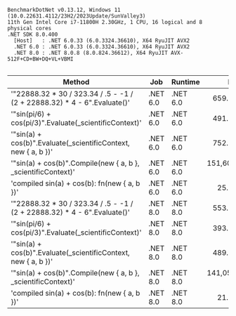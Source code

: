 ```

BenchmarkDotNet v0.13.12, Windows 11 (10.0.22631.4112/23H2/2023Update/SunValley3)
11th Gen Intel Core i7-11800H 2.30GHz, 1 CPU, 16 logical and 8 physical cores
.NET SDK 8.0.400
  [Host]   : .NET 6.0.33 (6.0.3324.36610), X64 RyuJIT AVX2
  .NET 6.0 : .NET 6.0.33 (6.0.3324.36610), X64 RyuJIT AVX2
  .NET 8.0 : .NET 8.0.8 (8.0.824.36612), X64 RyuJIT AVX-512F+CD+BW+DQ+VL+VBMI


```
| Method                                                                   | Job      | Runtime  | Mean          | Error        | StdDev       | Gen0   | Gen1   | Allocated |
|------------------------------------------------------------------------- |--------- |--------- |--------------:|-------------:|-------------:|-------:|-------:|----------:|
| &#39;&quot;22888.32 * 30 / 323.34 / .5 - -1 / (2 + 22888.32) * 4 - 6&quot;.Evaluate()&#39; | .NET 6.0 | .NET 6.0 |     659.71 ns |    12.349 ns |    10.947 ns |      - |      - |         - |
| &#39;&quot;sin(pi/6) + cos(pi/3)&quot;.Evaluate(_scientificContext)&#39;                   | .NET 6.0 | .NET 6.0 |     491.93 ns |     3.026 ns |     2.831 ns |      - |      - |         - |
| &#39;&quot;sin(a) + cos(b)&quot;.Evaluate(_scientificContext, new { a, b })&#39;           | .NET 6.0 | .NET 6.0 |     752.84 ns |     3.395 ns |     3.175 ns | 0.0572 |      - |     728 B |
| &#39;&quot;sin(a) + cos(b)&quot;.Compile(new { a, b }, _scientificContext)&#39;            | .NET 6.0 | .NET 6.0 | 151,604.82 ns | 2,981.369 ns | 3,061.647 ns | 0.9766 | 0.4883 |   13215 B |
| &#39;compiled sin(a) + cos(b): fn(new { a, b })&#39;                             | .NET 6.0 | .NET 6.0 |      25.09 ns |     0.205 ns |     0.192 ns | 0.0044 |      - |      56 B |
| &#39;&quot;22888.32 * 30 / 323.34 / .5 - -1 / (2 + 22888.32) * 4 - 6&quot;.Evaluate()&#39; | .NET 8.0 | .NET 8.0 |     553.27 ns |     0.916 ns |     0.857 ns |      - |      - |         - |
| &#39;&quot;sin(pi/6) + cos(pi/3)&quot;.Evaluate(_scientificContext)&#39;                   | .NET 8.0 | .NET 8.0 |     393.73 ns |     1.923 ns |     1.606 ns |      - |      - |         - |
| &#39;&quot;sin(a) + cos(b)&quot;.Evaluate(_scientificContext, new { a, b })&#39;           | .NET 8.0 | .NET 8.0 |     489.19 ns |     2.323 ns |     2.059 ns | 0.0572 |      - |     728 B |
| &#39;&quot;sin(a) + cos(b)&quot;.Compile(new { a, b }, _scientificContext)&#39;            | .NET 8.0 | .NET 8.0 | 141,059.00 ns | 1,330.752 ns | 1,179.677 ns | 0.9766 | 0.7324 |   13231 B |
| &#39;compiled sin(a) + cos(b): fn(new { a, b })&#39;                             | .NET 8.0 | .NET 8.0 |      21.14 ns |     0.108 ns |     0.096 ns | 0.0044 |      - |      56 B |
